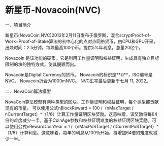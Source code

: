 # 新星币-Novacoin(NVC)

一、项目简介

新星币(NovaCoin,NVC)2013年2月11日发布于俄罗斯，混合scryptProof-of-Work+Proof-of-Stake算法的去中心化的点对点网络货币，由CPU和GPU开采，出块时间：2.5分钟，每块最高100个币。提供5%年利息，总量20亿个。

Novacoin 是该功能的硬币。它是利用工作量证明和权益证明，生成具有独立目标限制的块的独特方式，使其脱颖而出。

Novacoin是Digital Currency的货币。
Novacoin的标识是**¤**，ISO编号是NVC。
Novacoin折合为1000mNVC。
NVC汇率最后更新于七月 11, 2022。

二、NovaCoin算法模型

NovaCoin算法模型有两种类型的区块，工作量证明和权益证明，每个类型都贡献现有的币量。
可以使用公式nBlockReward = 100 /（nMaxTarget / nCurrentTarget）^（1/6）计算工作量证明区块奖励。这意味着，该奖励将每64倍的难度减少一半。基于CoinAge参数和权益证明难度的权益证明区块奖励。可以使用公式nRewardCoinYear = 1 /（nMaxPoSTarget / nCurrentPoSTarget）^（1/6）计算利息。这意味着，每年的利息从100％开始，每增加64倍的难度就减少一半。


